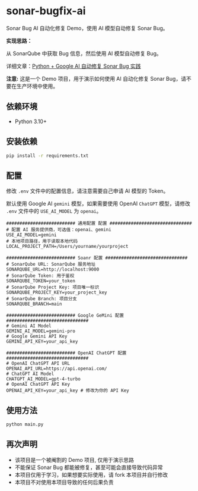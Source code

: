 <!--
 * @Author: zi.yang
 * @Date: 2024-02-05 23:23:22
 * @LastEditors: zi.yang
 * @LastEditTime: 2024-02-05 23:33:54
 * @Description: README
 * @FilePath: /sonar_bugfix_ai/README.md
-->
# sonar-bugfix-ai

Sonar Bug AI 自动化修复 Demo，使用 AI 模型自动修复 Sonar Bug。

**实现思路：** 

从 SonarQube 中获取 Bug 信息，然后使用 AI 模型自动修复 Bug。

详细文章：[Python + Google AI 自动修复 Sonar Bug 实践](https://juejin.cn/post/7338771486399971328)

**注意:** 这是一个 Demo 项目，用于演示如何使用 AI 自动化修复 Sonar Bug，请不要在生产环境中使用。

## 依赖环境

- Python 3.10+

## 安装依赖

```bash
pip install -r requirements.txt
```

## 配置

修改 `.env` 文件中的配置信息，请注意需要自己申请 AI 模型的 Token。

默认使用 Google AI `gemini` 模型，如果需要使用 OpenAI `ChatGPT` 模型，请修改 `.env` 文件中的 `USE_AI_MODEL` 为 `openai`。 

```dotenv
########################## 通用配置 配置 ###############################
# 配置 AI 服务提供商，可选值：openai、gemini
USE_AI_MODEL=gemini
# 本地项目路径，用于读取本地代码
LOCAL_PROJECT_PATH=/Users/yourname/yourproject

########################## Soanr 配置 ###############################
# SonarQube URL: SonarQube 服务地址
SONARQUBE_URL=http://localhost:9000
# SonarQube Token: 用于鉴权
SONARQUBE_TOKEN=your_token
# SonarQube Project Key: 项目唯一标识
SONARQUBE_PROJECT_KEY=your_project_key
# SonarQube Branch: 项目分支
SONARQUBE_BRANCH=main

########################## Google GeMini 配置 ###############################
# Gemini AI Model
GEMINI_AI_MODEL=gemini-pro
# Google Gemini API Key
GEMINI_API_KEY=your_api_key

########################## OpenAI ChatGPT 配置 ###############################
# OpenAI ChatGPT API URL
OPENAI_API_URL=https://api.openai.com/
# ChatGPT AI Model
CHATGPT_AI_MODEL=gpt-4-turbo
# OpenAI ChatGPT API Key
OPENAI_API_KEY=your_api_key # 修改为你的 API Key
```

## 使用方法

```bash
python main.py
```

## 再次声明

- 该项目是一个被阉割的 Demo 项目, 仅用于演示思路
- 不能保证 Sonar Bug 都能被修复，甚至可能会直接导致代码异常
- 本项目仅用于学习，如果想要实际使用，请 fork 本项目并自行修改
- 本项目不对使用本项目导致的任何后果负责
